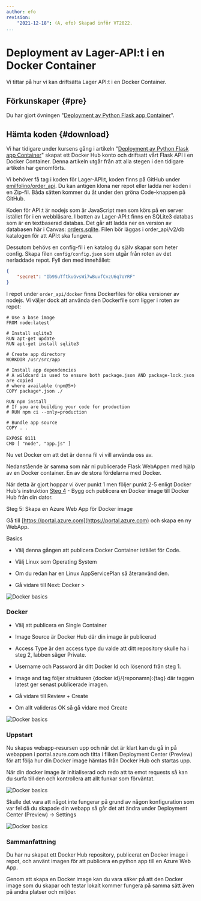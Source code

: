 ```yaml
---
author: efo
revision:
    "2021-12-18": (A, efo) Skapad inför VT2022.
...
```

Deployment av Lager-API:t i en Docker Container
==================================

Vi tittar på hur vi kan driftsätta Lager API:t i en Docker Container.



<!--more-->



Förkunskaper {#pre}
--------------------------

Du har gjort övningen "[Deployment av Python Flask app Container](kunskap/deployment-av-python-flask-container)".



Hämta koden {#download}
--------------------------

Vi har tidigare under kursens gång i artikeln "[Deployment av Python Flask app Container](kunskap/deployment-av-python-flask-container)" skapat ett Docker Hub konto och driftsatt vårt Flask API i en Docker Container. Denna artikeln utgår från att alla stegen i den tidigare artikeln har genomförts.

Vi behöver få tag i koden för Lager-API:t, koden finns på GitHub under [emilfolino/order_api](https://github.com/emilfolino/order_api). Du kan antigen klona ner repot eller ladda ner koden i en Zip-fil. Båda sätten kommer du åt under den gröna Code-knappen på GitHub.

Koden för API:t är nodejs som är JavaScript men som körs på en server istället för i en webbläsare. I botten av Lager-API:t finns en SQLite3 databas som är en textbaserad databas. Det går att ladda ner en version av databasen här i Canvas: [orders.sqlite](https://bth.instructure.com/courses/3951/files/620446?wrap=1). Filen bör läggas i order_api/v2/db katalogen för att API:t ska fungera.

Dessutom behövs en config-fil i en katalog du själv skapar som heter config. Skapa filen `config/config.json` som utgår från roten av det nerladdade repot. Fyll den med innehållet:

```json
{
    "secret": "Ib9SuTftkuGvsWi7wBuvfCvzU6q7oYRF"
}
```

I repot under `order_api/docker` finns Dockerfiles för olika versioner av nodejs. Vi väljer dock att använda den Dockerfile som ligger i roten av repot:

```shell
# Use a base image
FROM node:latest

# Install sqlite3
RUN apt-get update
RUN apt-get install sqlite3

# Create app directory
WORKDIR /usr/src/app

# Install app dependencies
# A wildcard is used to ensure both package.json AND package-lock.json are copied
# where available (npm@5+)
COPY package*.json ./

RUN npm install
# If you are building your code for production
# RUN npm ci --only=production

# Bundle app source
COPY . .

EXPOSE 8111
CMD [ "node", "app.js" ]
```

Nu vet Docker om att det är denna fil vi vill använda oss av.

Nedanstående är samma som när ni publicerade Flask WebAppen med hjälp av en Docker container. En av de stora fördelarna med Docker.



När detta är gjort hoppar vi över punkt 1 men följer punkt 2-5 enligt Docker Hub's instruktion [Steg 4](https://docs.docker.com/docker-hub/#step-4-build-and-push-a-container-image-to-docker-hub-from-your-computer) - Bygg och publicera en Docker image till Docker Hub från din dator.

Steg 5: Skapa en Azure Web App för Docker image

Gå till [https://portal.azure.com](https://portal.azure.com) och skapa en ny WebApp.

Basics

* Välj denna gången att publicera Docker Container istället för Code.

* Välj Linux som Operating System

* Om du redan har en Linux AppServicePlan så återanvänd den.

* Gå vidare till Next: Docker >

![Docker basics](image/moln/azure_docker_basics.png)



### Docker

* Välj att publicera en Single Container

* Image Source är Docker Hub där din image är publicerad

* Access Type är den access type du valde att ditt repository skulle ha i steg 2, labben säger Private.

* Username och Password är ditt Docker Id och lösenord från steg 1.

* Image and tag följer strukturen {docker id}/{reponamn}:{tag} där taggen latest ger senast publicerade imagen.

* Gå vidare till Review + Create

* Om allt valideras OK så gå vidare med Create

![Docker basics](image/moln/azure_docker_part_2.png)



### Uppstart

Nu skapas webapp-resursen upp och när det är klart kan du gå in på webappen i portal.azure.com och titta i fliken Deployment Center (Preview) för att följa hur din Docker image hämtas från Docker Hub och startas upp.

När din docker image är initialiserad och redo att ta emot requests så kan du surfa till den och kontrollera att allt funkar som förväntat.

![Docker basics](image/moln/azure_docker_start.png)

Skulle det vara att något inte fungerar på grund av någon konfiguration som var fel då du skapade din webapp så går det att ändra under Deployment Center (Preview) -> Settings

![Docker basics](image/moln/azure_docker_settings.png)



### Sammanfattning

Du har nu skapat ett Docker Hub repository, publicerat en Docker image i repot, och använt imagen för att publicera en python app till en Azure Web App.

Genom att skapa en Docker image kan du vara säker på att den Docker image som du skapar och testar lokalt kommer fungera på samma sätt även på andra platser och miljöer.
